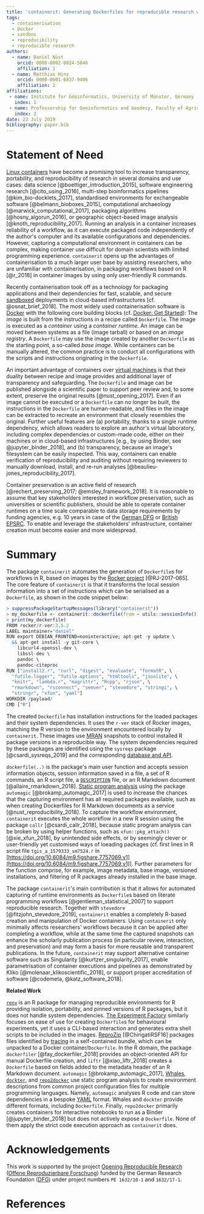 ```yaml
---
title: 'containerit: Generating Dockerfiles for reproducible research with R'
tags:
  - containerisation
  - Docker
  - sandbox
  - reproducibility
  - reproducible research
authors:
  - name: Daniel Nüst
    orcid: 0000-0002-0024-5046
    affiliation: 1
  - name: Matthias Hinz
    orcid: 0000-0001-6837-9406
    affiliation: 2
affiliations:
 - name: Institute for Geoinformatics, University of Münster, Germany
   index: 1
 - name: Professorship for Geoinformatics and Geodesy, Faculty of Agricultural and Environmental Sciences, University of Rostock, Germany
   index: 2
date: 22 July 2019
bibliography: paper.bib
---
```


# Statement of Need

[Linux containers](https://en.wikipedia.org/wiki/Operating-system-level_virtualization) have become a promising tool to increase transparency, portability, and reproducibility of research in several domains and use cases: data science [@boettiger_introduction_2015], software engineering research [@cito_using_2016], multi-step bioinformatics pipelines [@kim_bio-docklets_2017], standardised environments for exchangeable software [@belmann_bioboxes_2015], computational archaeology [@marwick_computational_2017], packaging algorithms [@hosny_algorun_2016], or geographic object-based image analysis [@knoth_reproducibility_2017].
Running an analysis in a container increases reliability of a workflow, as it can execute packaged code independently of the author's computer and its available configurations and dependencies.
However, capturing a computational environment in containers can be complex, making container use difficult for domain scientists with limited programming experience.
`containerit` opens up the advantages of containerisation to a much larger user base by assisting researchers, who are unfamiliar with containerisation, in packaging workflows based on R [@r_2018] in container images by using only user-friendly R commands.

Recently containerisation took off as a technology for packaging applications and their dependencies for fast, scalable, and secure [sandboxed](https://en.wikipedia.org/wiki/Sandbox_%28computer_security%29) deployments in cloud-based infrastructures [cf. @osnat_brief_2018].
The most widely used containerisation software is [Docker](https://en.wikipedia.org/wiki/Docker_%28software%29) with the following core building blocks (cf. [Docker: Get Started](https://docs.docker.com/get-started/)):
The _image_ is built from the instructions in a recipe called `Dockerfile`.
The image is executed as a _container_ using a _container runtime_.
An image can be moved between systems as a file (image tarball) or based on an _image registry_.
A `Dockerfile` may use the image created by another `Dockerfile` as the starting point, a so-called _base image_.
While containers can be manually altered, the common practice is to conduct all configurations with the scripts and instructions originating in the `Dockerfile`.

An important advantage of containers over [virtual machines](https://en.wikipedia.org/wiki/Virtual_machine) is that their duality between recipe and image provides and additional layer of transparency and safeguarding.
The `Dockerfile` and image can be published alongside a scientific paper to support peer review and, to some extent, preserve the original results [@nust_opening_2017].
Even if an image cannot be executed or a `Dockerfile` can no longer be built, the instructions in the `Dockerfile` are human-readable, and files in the image can be extracted to recreate an environment that closely resembles the original.
Further useful features are (a) portability, thanks to a single runtime dependency, which allows readers to explore an author's virtual laboratory, including complex dependencies or custom-made code, either on their machines or in cloud-based infrastructures [e.g., by using Binder, see @jupyter_binder_2018], and (b) transparency, because an image's filesystem can be easily inspected.
This way, containers can enable verification of reproducibility and auditing without requiring reviewers to manually download, install, and re-run analyses [@beaulieu-jones_reproducibility_2017].

Container preservation is an active field of research [@rechert_preserving_2017; @emsley_framework_2018].
It is reasonable to assume that key stakeholders interested in workflow preservation, such as universities or scientific publishers, should be able to operate container runtimes on a time scale comparable to data storage requirements by funding agencies, e.g. 10 years in case of the [German DFG](http://www.dfg.de/en/research_funding/proposal_review_decision/applicants/research_data/index.html) or [British EPSRC](https://epsrc.ukri.org/about/standards/researchdata/expectations/).
To enable and leverage the stakeholders' infrastructure, container creation must become easier and more widespread.

# Summary

The package `containerit` automates the generation of `Dockerfile`s for workflows in R, based on images by the [Rocker project](https://www.rocker-project.org/) [@RJ-2017-065].
The core feature of `containerit` is that it transforms the local session information into a set of instructions which can be serialised as a `Dockerfile`, as shown in the code snippet below:

```R
> suppressPackageStartupMessages(library("containerit"))
> my_dockerfile <- containerit::dockerfile(from = utils::sessionInfo())
> print(my_dockerfile)
FROM rocker/r-ver:3.5.2
LABEL maintainer="daniel"
RUN export DEBIAN_FRONTEND=noninteractive; apt-get -y update \
  && apt-get install -y git-core \
	libcurl4-openssl-dev \
	libssl-dev \
	pandoc \
	pandoc-citeproc
RUN ["install2.r", "curl", "digest", "evaluate", "formatR", \
  "futile.logger", "futile.options", "htmltools", "jsonlite", \
  "knitr", "lambda.r", "magrittr", "Rcpp", "rjson", \
  "rmarkdown", "rsconnect", "semver", "stevedore", "stringi", \
  "stringr", "xfun", "yaml"]
WORKDIR /payload/
CMD ["R"]
```

The created `Dockerfile` has installation instructions for the loaded packages and their system dependencies.
It uses the `r-ver` stack of Rocker images, matching the R version to the environment encountered locally by `containerit`.
These images use [MRAN](https://mran.microsoft.com/) snapshots to control installed R package versions in a reproducible way.
The system dependencies required by these packages are identified using the `sysreqs` package [@csardi_sysreqs_2019] and the corresponding [database and API](http://sysreqs.r-hub.io/).

`dockerfile(..)` is the package's main user function and accepts session information objects, session information saved in a file, a set of R commands, an R script file, a [`DESCRIPTION`](https://cran.r-project.org/doc/manuals/r-release/R-exts.html#The-DESCRIPTION-file) file, or an R Markdown document [@allaire_rmarkdown_2018].
[Static program analysis](https://en.wikipedia.org/wiki/Static_program_analysis) using the package `automagic` [@brokamp_automagic_2017] is used to increase the chances that the capturing environment has all required packages available, such as when creating Dockerfiles for R Markdown documents as a service [@nust_reproducibility_2018].
To capture the workflow environment, `containerit` executes the whole workflow in a new R session using the package `callr` [@csardi_callr_2018], because static program analysis can be broken by using helper functions, such as `xfun::pkg_attach()` [@xie_xfun_2018], by unintended side effects, or by seemingly clever or user-friendly yet customised ways of loeading packages (cf. first lines in R script file `tgis_a_1579333_sm7524.r` in [https://doi.org/10.6084/m9.figshare.7757069.v1](https://doi.org/10.6084/m9.figshare.7757069.v1)).
Further parameters for the function comprise, for example, image metadata, base image, versioned installations, and filtering of R packages already installed in the base image.

The package `containerit`'s main contribution is that it allows for automated capturing of runtime environments as `Dockerfile`s based on literate programming workflows [@gentleman_statistical_2007] to support reproducible research.
Together with `stevedore` [@fitzjohn_stevedore_2019], `containerit` enables a completely R-based creation and manipulation of Docker containers.
Using `containerit` only minimally affects researchers' workflows because it can be applied after completing a workflow, while at the same time the captured snapshots can enhance the scholarly publication process (in particular review, interaction, and preservation) and may form a basis for more reusable and transparent publications.
In the future, `containerit` may support alternative container software such as Singularity [@kurtzer_singularity_2017], enable parametrisation of container executions and pipelines as demonstrated by Kliko [@molenaar_klikoscientific_2018], or support proper accreditation of software [@codemeta, @katz_software_2018].

**Related Work**

[`renv`](https://github.com/rstudio/renv/) is an R package for managing reproducible environments for R providing isolation, portability, and pinned versions of R packages, but it does not handle system dependencies.
[The Experiment Factory](https://expfactory.github.io/) similarly focuses on ease of use for creating `Dockerfile`s for behavioural experiments, yet it uses a CLI-based interaction and generates extra shell scripts to be included in the images.
[ReproZip](https://www.reprozip.org/) [@ChirigatiRSF16] packages files identified by [tracing](https://en.wikipedia.org/wiki/Tracing_(software)) in a self-contained bundle, which can be unpacked to a Docker container/`Dockerfile`.
In the R domain, the package `dockerfiler` [@fay_dockerfiler_2018] provides an object-oriented API for manual Dockerfile creation, and `liftr` [@xiao_liftr_2018] creates a `Dockerfile` based on fields added to the metadata header of an R Markdown document.
`automagic` [@brokamp_automagic_2017], [Whales](https://github.com/Gueils/whales), [`dockter`](https://github.com/stencila/dockter/), and [`repo2docker`](https://github.com/jupyter/repo2docker) use static program analysis to create environment descriptions from common project configuration files for multiple programming languages.
Namely, `automagic` analyses R code and can store dependencies in a bespoke [YAML](https://en.wikipedia.org/wiki/YAML) format.
Whales and `dockter` provide different formats, including `Dockerfile`.
Finally, `repo2docker` primarily creates containers for interactive notebooks to run as a Binder [@jupyter_binder_2018] but does not actively expose a `Dockerfile`.
None of them apply the strict code execution approach as `containerit` does.

# Acknowledgements

This work is supported by the project [Opening Reproducible Research](https://o2r.info) ([Offene Reproduzierbare Forschung](https://www.uni-muenster.de/forschungaz/project/9520)) funded by the German Research Foundation ([DFG](http://dfg.de/)) under project numbers `PE 1632/10-1` and `1632/17-1`.

# References
